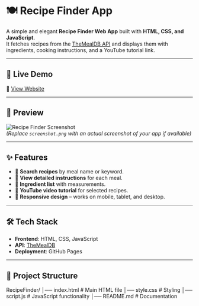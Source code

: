 # 🍽️ Recipe Finder App

A simple and elegant **Recipe Finder Web App** built with **HTML, CSS, and JavaScript**.  
It fetches recipes from the [TheMealDB API](https://www.themealdb.com/api.php) and displays them with ingredients, cooking instructions, and a YouTube tutorial link.

---

## 🚀 Live Demo  
🔗 [View Website](https://BonamGokulVenkat.github.io/RecipeFinder/)

---

## 📸 Preview  

![Recipe Finder Screenshot](./screenshot.png)  
*(Replace `screenshot.png` with an actual screenshot of your app if available)*

---

## ✨ Features  

- 🔎 **Search recipes** by meal name or keyword.  
- 📖 **View detailed instructions** for each meal.  
- 🛒 **Ingredient list** with measurements.  
- 🎥 **YouTube video tutorial** for selected recipes.  
- 📱 **Responsive design** – works on mobile, tablet, and desktop.  

---

## 🛠️ Tech Stack  

- **Frontend**: HTML, CSS, JavaScript  
- **API**: [TheMealDB](https://www.themealdb.com/api.php)  
- **Deployment**: GitHub Pages  

---

## 📂 Project Structure  

RecipeFinder/
│── index.html # Main HTML file
│── style.css # Styling
│── script.js # JavaScript functionality
│── README.md # Documentation
